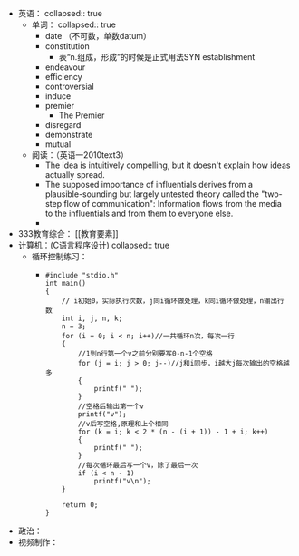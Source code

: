 - 英语：
  collapsed:: true
	- 单词：
	  collapsed:: true
		- date （不可数，单数datum）
		- constitution
			- 表“n.组成，形成”的时候是正式用法SYN establishment
		- endeavour
		- efficiency
		- controversial
		- induce
		- premier
			- The Premier
		- disregard
		- demonstrate
		- mutual
	- 阅读：（英语一2010text3）
		- The idea is intuitively compelling, but it doesn't explain how ideas actually spread.
		- The supposed importance of influentials derives from a plausible-sounding but largely untested theory called the "two-step flow of communication": Information flows from the media to the influentials and from them to everyone else.
		-
- 333教育综合： [[教育要素]]
- 计算机：(C语言程序设计)
  collapsed:: true
	- 循环控制练习：
		- ```
		  #include "stdio.h"
		  int main()
		  {
		      // i初始0，实际执行次数，j同i循环做处理，k同i循环做处理，n输出行数
		      int i, j, n, k;
		      n = 3;
		      for (i = 0; i < n; i++)//一共循环n次，每次一行
		      {
		          //1到n行第一个v之前分别要写0-n-1个空格
		          for (j = i; j > 0; j--)//j和i同步，i越大j每次输出的空格越多
		          {
		              printf(" ");
		          }
		          //空格后输出第一个v
		          printf("v");
		          //v后写空格,原理和上个相同
		          for (k = i; k < 2 * (n - (i + 1)) - 1 + i; k++)
		          {
		              printf(" ");
		          }
		          //每次循环最后写一个v，除了最后一次
		          if (i < n - 1)
		              printf("v\n");
		      }
		  
		      return 0;
		  }
		  ```
- 政治：
- 视频制作：